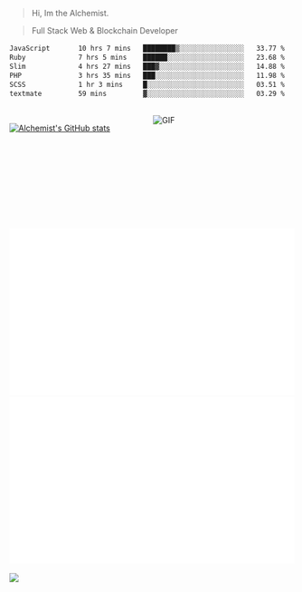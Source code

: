 > Hi, Im the Alchemist.

> Full Stack Web & Blockchain Developer


<!--START_SECTION:waka-->

```text
JavaScript       10 hrs 7 mins   ████████▒░░░░░░░░░░░░░░░░   33.77 %
Ruby             7 hrs 5 mins    ██████░░░░░░░░░░░░░░░░░░░   23.68 %
Slim             4 hrs 27 mins   ███▓░░░░░░░░░░░░░░░░░░░░░   14.88 %
PHP              3 hrs 35 mins   ███░░░░░░░░░░░░░░░░░░░░░░   11.98 %
SCSS             1 hr 3 mins     █░░░░░░░░░░░░░░░░░░░░░░░░   03.51 %
textmate         59 mins         ▓░░░░░░░░░░░░░░░░░░░░░░░░   03.29 %
```

<!--END_SECTION:waka-->


<br />

<img align="right" alt="GIF" src="https://user-images.githubusercontent.com/5355808/139111924-210cc6fa-9fb1-4dac-929d-6324a5836a92.gif" width="250" height="200" />

[![Alchemist's GitHub stats](https://github-readme-stats.vercel.app/api?username=DrMaxis&show_icons=true&theme=outrun&count_private=true)](#)

![](https://raw.githubusercontent.com/DrMaxis/github-stats-transparent/output/generated/overview.svg)
![](https://raw.githubusercontent.com/DrMaxis/github-stats-transparent/output/generated/languages.svg)

 
<a href="https://count.getloli.com/"><img src="https://count.getloli.com/get/@:maxis-the-alchemist?theme=rule34"></a>
<!-- https://count.getloli.com/get/@alchemist?theme=rule34 -->
<br>


